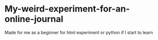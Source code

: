 # My-weird-experiment-for-an-online-journal
Made for me as a beginner for html experiment or python if I start to learn
